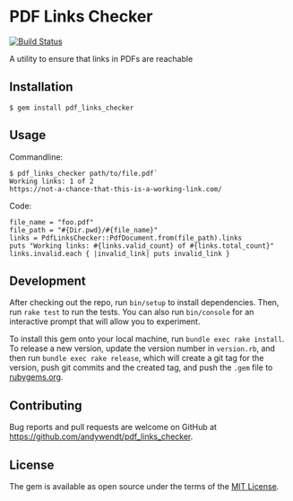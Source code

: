 # PDF Links Checker

[![Build Status](https://travis-ci.org/AndyWendt/pdf_links_checker.svg?branch=master)](https://travis-ci.org/AndyWendt/pdf_links_checker)

A utility to ensure that links in PDFs are reachable

## Installation

    $ gem install pdf_links_checker

## Usage

Commandline: 

    $ pdf_links_checker path/to/file.pdf`
    Working links: 1 of 2
    https://not-a-chance-that-this-is-a-working-link.com/

Code: 

    file_name = "foo.pdf"
    file_path = "#{Dir.pwd}/#{file_name}"
    links = PdfLinksChecker::PdfDocument.from(file_path).links
    puts "Working links: #{links.valid_count} of #{links.total_count}"
    links.invalid.each { |invalid_link| puts invalid_link }


## Development

After checking out the repo, run `bin/setup` to install dependencies. Then, run `rake test` to run the tests. You can also run `bin/console` for an interactive prompt that will allow you to experiment.

To install this gem onto your local machine, run `bundle exec rake install`. To release a new version, update the version number in `version.rb`, and then run `bundle exec rake release`, which will create a git tag for the version, push git commits and the created tag, and push the `.gem` file to [rubygems.org](https://rubygems.org).

## Contributing

Bug reports and pull requests are welcome on GitHub at https://github.com/andywendt/pdf_links_checker.


## License

The gem is available as open source under the terms of the [MIT License](https://opensource.org/licenses/MIT).
